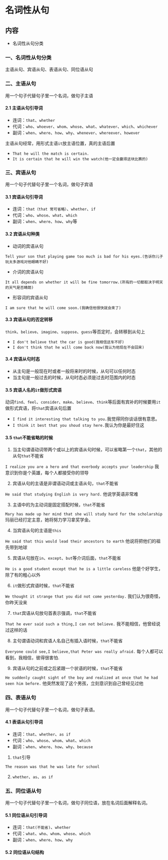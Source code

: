 # 名词性从句

## 内容

- 名词性从句分类

### 一、名词性从句分类

主语从句、宾语从句、表语从句、同位语从句

### 二、主语从句

用一个句子代替句子里一个名词，做句子主语

#### 2.1 主语从句引导词

- 连词：`that`、`whether`
- 代词：`who`、`whoever`、`whom`、`whose`、`what`、`whatever`、`which`、`whichever`
- 副词：`when`、`where`、`how`、`why`、`whenever`、`whereever`、`however`

主语从句经常，用形式主语`it`放主语位置，真的主语后置

- `That he will the match is certain.`
- `It is certain that he will win the watch(他一定会赢得这块比赛的)`

### 三、宾语从句

用一个句子代替句子里一个名词，做句子宾语

#### 3.1 宾语从句引导词

- 连词：`that（that 常可省略）`、`whether`、`if`
- 代词：`who`、`whose`、`what`、`which`
- 副词：`when`、`where`、`how`、`why`等

#### 3.2 宾语从句种类

- 动词的宾语从句

`Tell your son that playing game too much is bad for his eyes.(告诉你儿子玩太多游戏对他眼睛不好)`

- 介词的宾语从句

`It all depends on whether it will be fine tomorrow.(所有的一切都取决于明天的天气是否睛朗)`

- 形容词的宾语从句

`I am sure that he will come soon.(我确信他很快就会来了)`

#### 3.3 宾语从句的否定转移

`think`、`believe`、`imagine`、`suppose`、`guess`等否定时，会转移到从句上

- `I don't believe that the car is good(我相信这车不好)`
- `I don't think that he will come back now(我认为他现在不会回来)`

#### 3.4 宾语从句时态

- 从主句是一般现在时或者一般将来时的时候，从句可以任何时态
- 当主句是一般过去的时候，从句时态必须是过去时范围内的时态

#### 3.5 宾语人名的`it`做形式宾语

动词`find`、`feel`、`consider`、`make`、`believe`、`think`等后面有宾补的时候要用`it`做形式宾语，将`that`宾语从句后置

- `I find it interesting that talking to you.`我觉得同你谈话很有意思。
- `I think it best that you shoud stay here.`我认为你是最好住这

#### 3.5 `that`不能省略的时候

1. 当主句谓语动词带两个或以上的宾语从句时候，可以省略第一个`that`，其他的从句`that`不能省

`I realize you are a hero and that everbody accepts your leadership` 我意识到你是个英雄，每个人都接受你的领导

2. 宾语从句的主语是非谓语动词或主语从句，`that`不能省

`He said that studying English is very hard.` 他说学英语非常难

3. 主语中的为主动词是固定搭配时候，`that`不能省

`Mary has made up her mind that she will study hard for the scholarship` 玛丽已经打定主意，她将努力学习拿奖学金。

4. 当宾语从句的主语是`this`

`He said that this would lead their ancestors to earth` 他说将把他们的祖先带到地球

5. 宾语从句放在`in`、`except`、`but`等介词后面，`that`不能省

`He is a good student except that he is a little careless` 他是个好学生，除了有的粗心以外

6. `it`做形式宾语时候，`that`不能省

`We thought it strange that you did not come yesterday.` 我们认为很奇怪，你昨天没来

7. `that`宾语从句放句首表示强调，`that`不能省

`That he ever said such a thing,I can not believe.` 我不能相信，他曾经说过这样的话

8. 主句谓语动词和宾语人名自己有插入语时候，`that`不能省

`Everyone could see,I believe,that Peter was really afraid.` 每个人都可以看到，我相信，彼得很害怕.

9. 宾语从句的之前或之后紧跟一个状语的时候，`that`不能省

`He suddenly caught sight of the boy and realized at once that he had seen him before.` 他突然发现了这个男孩，立刻意识到自己曾经见过他

### 四、表语从句

用一个句子代替句子里一个名词，做句子表语。

#### 4.1 表语从句引导词

- 连词：`that`、`whether`、`as if`
- 代词：`who`、`whose`、`whom`、`what`、`which`
- 副词：`when`、`where`、`how`、`why`、`because`

1. `that`引导

`The reason was that he was late for school`

2. `whether`、`as`、`as if`

### 五、同位语从句

用一个句子代替句子里一个名词，做句子同位语，放在名词后面解释名词。

#### 5.1 同位语从句引导词

- 连词：`that(不能省)`、`whether`
- 代词：`what`、`who`、`whom`、`whose`、`which`
- 副词：`when`、`where`、`how`、`why`

#### 5.2 同位语从句结构